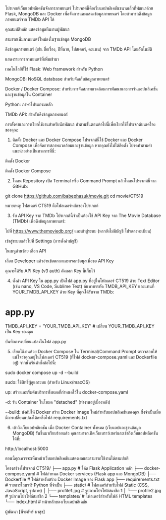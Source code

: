 โปรเจกต์เว็บแอปพลิเคชันจัดการภาพยนตร์
โปรเจกต์นี้คือเว็บแอปพลิเคชันขนาดเล็กที่พัฒนาด้วย Flask, MongoDB และ Docker เพื่อจัดการและแสดงข้อมูลภาพยนตร์ โดยสามารถดึงข้อมูลภาพยนตร์จาก TMDb API ได้

คุณสมบัติหลัก
แสดงข้อมูลทีมงานผู้พัฒนา

สามารถเพิ่มภาพยนตร์ใหม่ลงในฐานข้อมูล MongoDB

ดึงข้อมูลภาพยนตร์ (เช่น ชื่อเรื่อง, ปีที่ฉาย, โปสเตอร์, คะแนน) จาก TMDb API โดยอัตโนมัติ

แสดงรายการภาพยนตร์ที่เพิ่มเข้ามา

เทคโนโลยีที่ใช้
Flask: Web framework สำหรับ Python

MongoDB: NoSQL database สำหรับจัดเก็บข้อมูลภาพยนตร์

Docker / Docker Compose: สำหรับการจัดสภาพแวดล้อมการพัฒนาและการรันแอปพลิเคชันและฐานข้อมูลใน Container

Python: ภาษาโปรแกรมหลัก

TMDb API: สำหรับดึงข้อมูลภาพยนตร์

การตั้งค่าและการเรียกใช้งานสำหรับนักพัฒนา
ทำตามขั้นตอนต่อไปนี้เพื่อเรียกใช้โปรเจกต์บนเครื่องของคุณ:

1. ติดตั้ง Docker และ Docker Compose
โปรเจกต์นี้ใช้ Docker และ Docker Compose เพื่อจัดการสภาพแวดล้อมและฐานข้อมูล หากคุณยังไม่ได้ติดตั้ง โปรดทำตามคำแนะนำอย่างเป็นทางการที่นี่:

ติดตั้ง Docker

ติดตั้ง Docker Compose

2. โคลน Repository
เปิด Terminal หรือ Command Prompt แล้วโคลนโปรเจกต์นี้จาก GitHub:

git clone https://github.com/babephasuk/movie.git
cd movie/CT519

หมายเหตุ: โฟลเดอร์ CT519 คือโฟลเดอร์หลักของโปรเจกต์

3. รับ API Key จาก TMDb
โปรเจกต์นี้จำเป็นต้องใช้ API Key จาก The Movie Database (TMDb) เพื่อดึงข้อมูลภาพยนตร์:

ไปที่ https://www.themoviedb.org/ และเข้าสู่ระบบ (หากยังไม่มีบัญชี โปรดลงทะเบียน)

เข้าสู่ระบบแล้วไปที่ Settings (การตั้งค่าบัญชี)

ในเมนูด้านซ้าย เลือก API

เลือก Developer แล้วอ่านข้อตกลงและกรอกข้อมูลเพื่อขอ API Key

คุณจะได้รับ API Key (v3 auth) คัดลอก Key นี้เก็บไว้

4. ตั้งค่า API Key ใน app.py
เปิดไฟล์ app.py ที่อยู่ในโฟลเดอร์ CT519 ด้วย Text Editor (เช่น nano, VS Code, Sublime Text)
ค้นหาบรรทัด TMDB_API_KEY และแทนที่ YOUR_TMDB_API_KEY ด้วย Key ที่คุณได้รับจาก TMDb:

# app.py
TMDB_API_KEY = 'YOUR_TMDB_API_KEY' # เปลี่ยน YOUR_TMDB_API_KEY เป็น Key ของคุณ

บันทึกการเปลี่ยนแปลงในไฟล์ app.py

5. เรียกใช้งานด้วย Docker Compose
ใน Terminal/Command Prompt ตรวจสอบให้แน่ใจว่าคุณอยู่ในโฟลเดอร์ CT519 (ที่ไฟล์ docker-compose.yaml และ Dockerfile อยู่) จากนั้นรันคำสั่งต่อไปนี้:

sudo docker compose up -d --build

sudo: ใช้สิทธิ์ผู้ดูแลระบบ (สำหรับ Linux/macOS)

up: สร้างและเริ่มต้นบริการทั้งหมดที่กำหนดไว้ใน docker-compose.yaml

-d: รัน Container ในโหมด "detached" (ทำงานอยู่เบื้องหลัง)

--build: บังคับให้ Docker สร้าง Docker Image ใหม่สำหรับแอปพลิเคชันของคุณ ซึ่งจำเป็นเมื่อมีการเปลี่ยนแปลงโค้ดหรือไฟล์ requirements.txt

6. เข้าถึงเว็บแอปพลิเคชัน
เมื่อ Docker Container ทั้งหมด (เว็บแอปและฐานข้อมูล MongoDB) รันขึ้นมาเรียบร้อยแล้ว คุณสามารถเปิดเว็บเบราว์เซอร์และเข้าถึงเว็บแอปพลิเคชันได้ที่:

http://localhost:5000

ตอนนี้คุณควรจะเห็นหน้าเว็บแอปพลิเคชันแสดงผลและสามารถใช้งานได้ตามปกติ

โครงสร้างโปรเจกต์
CT519/
├── app.py                      # โค้ด Flask Application หลัก
├── docker-compose.yaml         # ไฟล์กำหนด Docker services (Flask app และ MongoDB)
├── Dockerfile                  # ไฟล์สำหรับสร้าง Docker Image ของ Flask app
├── requirements.txt            # รายการไลบรารี Python ที่จำเป็น
├── static/                     # โฟลเดอร์สำหรับไฟล์ Static (CSS, JavaScript, รูปภาพ)
│   ├── profile1.jpg            # รูปภาพโปรไฟล์สมาชิก 1
│   └── profile2.jpg            # รูปภาพโปรไฟล์สมาชิก 2
└── templates/                  # โฟลเดอร์สำหรับไฟล์ HTML templates
    └── index.html              # หน้าหลักของเว็บแอปพลิเคชัน

ผู้พัฒนา
[พีระภัทร์ ผาสุข]
